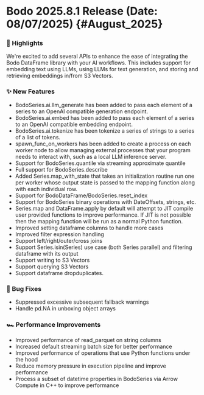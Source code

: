 # Bodo 2025.8.1 Release (Date: 08/07/2025) {#August_2025}
### 🎉 Highlights

We're excited to add several APIs to enhance the ease of integrating the Bodo DataFrame library with your AI workflows. This includes support for embedding text using LLMs, using LLMs for text generation, and storing and retrieving embeddings in/from S3 Vectors.

### ✨ New Features

- BodoSeries.ai.llm_generate has been added to pass each element of a series to an OpenAI compatible generation endpoint.
- BodoSeries.ai.embed has been added to pass each element of a series to an OpenAI compatible embedding endpoint.
- BodoSeries.ai.tokenize has been tokenize a series of strings to a series of a list of tokens.
- spawn_func_on_workers has been added to create a process on each worker node to allow managing external processes that your program needs to interact with, such as a local LLM inference server.
- Support for BodoSeries.quantile via streaming approximate quantile
- Full support for BodoSeries.describe
- Added Series.map_with_state that takes an initialization routine run one per worker whose output state is passed to the mapping function along with each individual row.
- Support for BodoDataFrame/BodoSeries.reset_index
- Support for BodoSeries binary operations with DateOffsets, strings, etc.
- Series.map and DataFrame.apply by default will attempt to JIT compile user provided functions to improve performance. If JIT is not possible then the mapping function will be run as a normal Python function.
- Improved setting dataframe columns to handle more cases
- Improved filter expression handling
- Support left/right/outer/cross joins
- Support Series.isin(Series) use case (both Series parallel) and filtering dataframe with its output
- Support writing to S3 Vectors
- Support querying S3 Vectors
- Support dataframe dropduplicates.

### 🐛 Bug Fixes

- Suppressed excessive subsequent fallback warnings
- Handle pd.NA in unboxing object arrays

### 🏎️ Performance Improvements

- Improved performance of read_parquet on string columns
- Increased default streaming batch size for better performance
- Improved performance of operations that use Python functions under the hood
- Reduce memory pressure in execution pipeline and improve performance
- Process a subset of datetime properties in BodoSeries via Arrow Compute in C++ to improve performance
